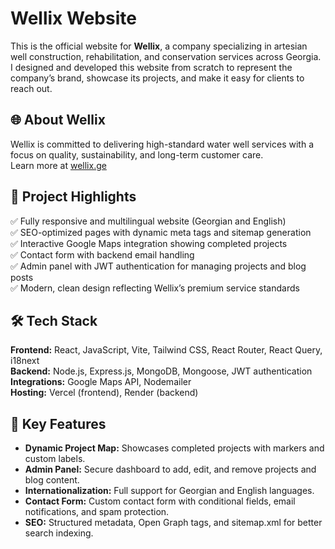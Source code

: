 # Wellix Website

This is the official website for **Wellix**, a company specializing in artesian well construction, rehabilitation, and conservation services across Georgia. I designed and developed this website from scratch to represent the company’s brand, showcase its projects, and make it easy for clients to reach out.


## 🌐 About Wellix

Wellix is committed to delivering high-standard water well services with a focus on quality, sustainability, and long-term customer care.  
Learn more at [wellix.ge](https://wellix.ge)

## 🚀 Project Highlights

✅ Fully responsive and multilingual website (Georgian and English)  
✅ SEO-optimized pages with dynamic meta tags and sitemap generation  
✅ Interactive Google Maps integration showing completed projects  
✅ Contact form with backend email handling  
✅ Admin panel with JWT authentication for managing projects and blog posts  
✅ Modern, clean design reflecting Wellix’s premium service standards

## 🛠️ Tech Stack

**Frontend:** React, JavaScript, Vite, Tailwind CSS, React Router, React Query, i18next  
**Backend:** Node.js, Express.js, MongoDB, Mongoose, JWT authentication  
**Integrations:** Google Maps API, Nodemailer  
**Hosting:** Vercel (frontend), Render (backend)

## 📌 Key Features

- **Dynamic Project Map:** Showcases completed projects with markers and custom labels.  
- **Admin Panel:** Secure dashboard to add, edit, and remove projects and blog content.  
- **Internationalization:** Full support for Georgian and English languages.  
- **Contact Form:** Custom contact form with conditional fields, email notifications, and spam protection.  
- **SEO:** Structured metadata, Open Graph tags, and sitemap.xml for better search indexing.
